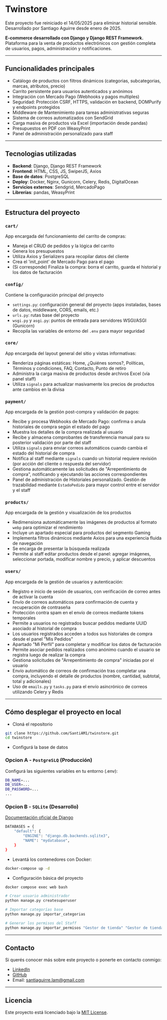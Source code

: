 # Twinstore
Este proyecto fue reiniciado el 14/05/2025 para eliminar historial sensible. Desarrollado por Santiago Aguirre desde enero de 2025.

**E-commerce desarrollado con Django y Django REST Framework.**
Plataforma para la venta de productos electrónicos con gestión completa de usuarios, pagos, administración y notificaciones.

---

## Funcionalidades principales

- Catálogo de productos con filtros dinámicos (categorias, subcategorias, marcas, atributos, precio)
- Carrito persistente para usuarios autenticados y anónimos
- Integración con Mercado Pago (Webhooks y pagos multiples)
- Seguridad: Protección CSRF, HTTPS, validación en backend, DOMPurify y endpoints protegidos
- Middleware de Mantenimiento para tareas administrativas seguras
- Sistema de correos automatizados con SendGrid
- Carga masiva de productos vía Excel (importación desde pandas)
- Presupuestos en PDF con WeasyPrint
- Panel de administración personalizado para staff

---

## Tecnologias utilizadas

- **Backend**: Django, Django REST Framework
- **Frontend**: HTML, CSS, JS, SwiperJS, Axios
- **Base de datos**: PostgreSQL
- **Deploy**: Docker, Nginx, Gunicorn, Celery, Redis, DigitalOcean
- **Servicios externos**: Sendgrid, MercadoPago
- **Librerías**: pandas, WeasyPrint

---

## Estructura del proyecto

### `cart/`
App encargada del funcionamiento del carrito de compras:

- Maneja el CRUD de pedidos y la lógica del carrito
- Genera los presupuestos
- Utiliza Axios y Serializers para recopilar datos del cliente
- Crea el 'init_point' de Mercado Pago para el pago
- (Si corresponde) Finaliza la compra: borra el carrito, guarda el historial y los datos de facturación

### `config/`
Contiene la configuración principal del proyecto

- `settings.py`: configuración general del proyecto (apps instaladas, bases de datos, middleware, CORS, emails, etc.)
- `urls.py`: rutas base del proyecto
- `wsgi.py` y `asgi.py`: puntos de entrada para servidores WSGI/ASGI (Gunicorn)
- Recopila las variables de entorno del `.env` para mayor seguridad

### `core/`
App encargada del layout general del sitio y vistas informativas:

- Renderiza páginas estáticas: Home, ¿Quiénes somos?, Políticas, Términos y condiciones, FAQ, Contacto, Punto de retiro
- Administra la carga masiva de productos desde archivos Excel (vía panel staff)
- Utiliza `signals` para actualizar masivamente los precios de productos ante cambios en la divisa

### `payment/`
App encargada de la gestión post-compra y validación de pagos:

- Recibe y procesa Webhooks de Mercado Pago: confirma o anula historiales de compra según el estado del pago
- Muestra los detalles de la compra realizada al usuario
- Recibe y almacena comprobantes de transferencia manual para su posterior validación por parte del staff
- Utiliza `signals` para enviar correos automáticos cuando cambia el estado del historial de compra
- Notifica al staff mediante `signals` cuando un historial requiere revisión (por acción del cliente o respuesta del servidor)
- Gestiona automáticamente las solicitudes de "Arrepentimiento de compra", notificando y ejecutando las acciones correspondientes
- Panel de administración de Historiales personalizado. Gestión de trazabilidad mediante `EstadoPedido` para mayor control entre el servidor y el staff

### `products/`
App encargada de la gestión y visualización de los productos

- Redimensiona automáticamente las imágenes de productos al formato `webp` para optimizar el rendimiento
- Incluye un apartado especial para productos del segmento Gaming
- Implementa filtros dinámicos mediante Axios para una experiencia fluida de navegación
- Se encarga de presentar la búsqueda realizada
- Permite al staff editar productos desde el panel: agregar imágenes, seleccionar portada, modificar nombre y precio, y aplicar descuentos

### `users/`
App encargada de la gestión de usuarios y autenticación:

- Registro e inicio de sesión de usuarios, con verificación de correo antes de activar la cuenta
- Envío de correos automáticos para confirmación de cuenta y recuperación de contraseña
- Protección contra spam en el envío de correos mediante tokens temporales
- Permite a usuarios no registrados buscar pedidos mediante UUID asociado al historial de compra
- Los usuarios registrados acceden a todos sus historiales de compra desde el panel "Mis Pedidos"
- Apartado "Mi Perfil" para completar y modificar los datos de facturación
- Permite asociar pedidos realizados como anónimo cuando el usuario se registra luego de realizar la compra
- Gestiona solicitudes de "Arrepentimiento de compra" iniciadas por el usuario
- Envío automático de correos de confirmación tras completar una compra, incluyendo el detalle de productos (nombre, cantidad, subtotal, total y adicionales)
- Uso de `emails.py` y `tasks.py` para el envío asincrónico de correos utilizando Celery y Redis

---

## Cómo desplegar el proyecto en local

- Cloná el repositorio
```bash
git clone https://github.com/SantiAM1/twinstore.git
cd twinstore
```

- Configurá la base de datos
### Opcion A - `PostgreSLQ` (Producción)
Configurá las siguientes variables en tu entorno (.env):
```bash
DB_NAME=...
DB_USER=...
DB_PASSWORD=...
...
```

### Opcion B - `SQLite` (Desarrollo)
[Documentación oficial de Django](https://docs.djangoproject.com/en/5.2/ref/settings/#databases)
```bash
DATABASES = {
    "default": {
        "ENGINE": "django.db.backends.sqlite3",
        "NAME": "mydatabase",
    }
}
```

- Levantá los contenedores con Docker:
```bash
docker-compose up -d
```

- Configuración básica del proyecto
```bash
docker compose exec web bash

# Crear usuario administrador
python manage.py createsuperuser

# Importar categorías base
python manage.py importar_categorias

# Generar los permisos del Staff
python manage.py importar_permisos "Gestor de tienda" "Gestor de tienda_permisos.json" 
```

---

## Contacto

Si querés conocer más sobre este proyecto o ponerte en contacto conmigo:

- [LinkedIn](https://www.linkedin.com/in/santiago-aguirre-moretto-87bb46259/)  
- [GitHub](https://github.com/SantiAM1)  
- Email: santiaguirre.lam@gmail.com

---

## Licencia

Este proyecto está licenciado bajo la [MIT License](LICENSE).
